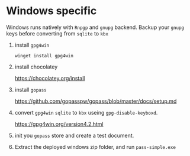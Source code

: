 # Windows specific

Windows runs natively with `Rnpgp` and `gnupg` backend.
Backup your `gnupg` keys before converting from `sqlite` to `kbx`

1. install `gpg4win`

    `winget install gpg4win`

1. install chocolatey

    https://chocolatey.org/install

1. install `gopass`

    https://github.com/gopasspw/gopass/blob/master/docs/setup.md

1. convert `gpg4win` `sqlite` to `kbx` useing `gpg-disable-keyboxd`.

    https://gpg4win.org/version4.2.html

1. init you `gopass` store and create a test document.

1. Extract the deployed windows zip folder, and run `pass-simple.exe`
   